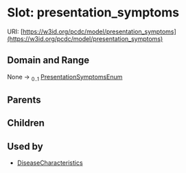 
# Slot: presentation_symptoms




URI: [https://w3id.org/pcdc/model/presentation_symptoms](https://w3id.org/pcdc/model/presentation_symptoms)


## Domain and Range

None &#8594;  <sub>0..1</sub> [PresentationSymptomsEnum](PresentationSymptomsEnum.md)

## Parents


## Children


## Used by

 * [DiseaseCharacteristics](DiseaseCharacteristics.md)
